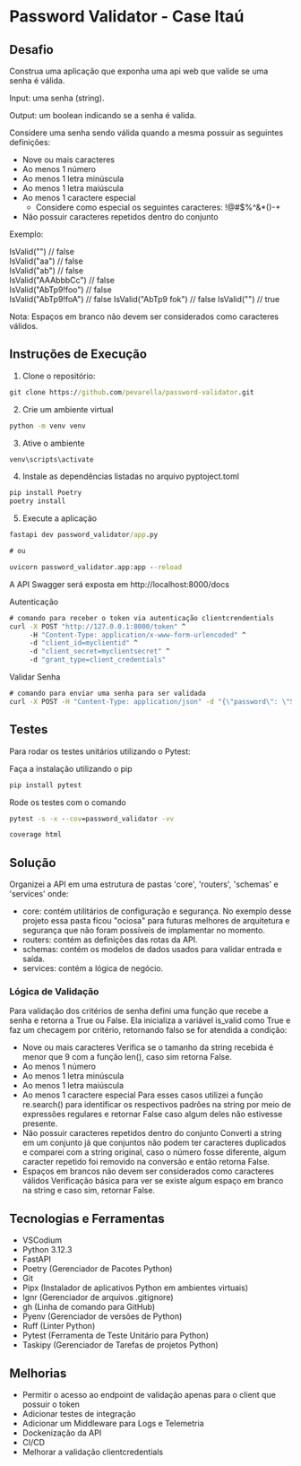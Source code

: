 # Password Validator - Case Itaú

## Desafio

Construa uma aplicação que exponha uma api web que valide se uma senha é válida.

Input: uma senha (string).

Output: um boolean indicando se a senha é valida.

Considere uma senha sendo válida quando a mesma possuir as seguintes definições: 

- Nove ou mais caracteres
- Ao menos 1 número
- Ao menos 1 letra minúscula
- Ao menos 1 letra maiúscula
- Ao menos 1 caractere especial
	- Considere como especial os seguintes caracteres: !@#$%^&*()-+
- Não possuir caracteres repetidos dentro do conjunto

Exemplo:

IsValid("") // false  
IsValid("aa") // false  
IsValid("ab") // false  
IsValid("AAAbbbCc") // false  
IsValid("AbTp9!foo") // false  
IsValid("AbTp9!foA") // false
IsValid("AbTp9 fok") // false
IsValid("") // true

Nota: Espaços em branco não devem ser considerados como caracteres válidos.

## Instruções de Execução

1. Clone o repositório:
```cmd
git clone https://github.com/pevarella/password-validator.git
```
2. Crie um ambiente virtual
```cmd
python -m venv venv
```
3. Ative o ambiente
```cmd
venv\scripts\activate
```
4. Instale as dependências listadas no arquivo pyptoject.toml
```cmd
pip install Poetry
poetry install
```
5. Execute a aplicação
```cmd
fastapi dev password_validator/app.py

# ou

uvicorn password_validator.app:app --reload

```

A API Swagger será exposta em http://localhost:8000/docs

Autenticação 

```cmd
# comando para receber o token via autenticação clientcrendentials
curl -X POST "http://127.0.0.1:8000/token" ^
     -H "Content-Type: application/x-www-form-urlencoded" ^
     -d "client_id=myclientid" ^
     -d "client_secret=myclientsecret" ^
     -d "grant_type=client_credentials"

```

Validar Senha

```cmd
# comando para enviar uma senha para ser validada
curl -X POST -H "Content-Type: application/json" -d "{\"password\": \"SenhaAqui\"}" http://localhost:8000/validador-senhas

```
## Testes

Para rodar os testes unitários utilizando o Pytest:

Faça a instalação utilizando o pip
```cmd
pip install pytest
```
Rode os testes com o comando
```cmd
pytest -s -x --cov=password_validator -vv
```
```cmd
coverage html
```
## Solução

Organizei a API em uma estrutura de pastas 'core', 'routers', 'schemas' e 'services' onde:
- core: contém utilitários de configuração e segurança. No exemplo desse projeto essa pasta ficou "ociosa" para futuras melhores de arquitetura e segurança que não foram possíveis de implamentar no momento.
- routers: contém as definições das rotas da API.
- schemas: contém os modelos de dados usados para validar entrada e saída.
- services: contém a lógica de negócio.

### Lógica de Validação 

Para validação dos critérios de senha defini uma função que recebe a senha e retorna a True ou False. Ela inicializa a variável is_valid como True e faz um checagem por critério, retornando falso se for atendida a condição:

- Nove ou mais caracteres
Verifica se o tamanho da string recebida é menor que 9 com a função len(), caso sim retorna False.
- Ao menos 1 número
- Ao menos 1 letra minúscula
- Ao menos 1 letra maiúscula
- Ao menos 1 caractere especial
Para esses casos utilizei a função re.search() para identificar os respectivos padrões na string por meio de expressões regulares e retornar False caso algum deles não estivesse presente.
- Não possuir caracteres repetidos dentro do conjunto
Converti a string em um conjunto já que conjuntos não podem ter caracteres duplicados e comparei com a string original, caso o número fosse diferente, algum caracter repetido foi removido na conversão e então retorna False.
- Espaços em brancos não devem ser considerados como caracteres válidos
Verificação básica para ver se existe algum espaço em branco na string e caso sim, retornar False.

## Tecnologias e Ferramentas

- VSCodium
- Python 3.12.3
- FastAPI
- Poetry (Gerenciador de Pacotes Python)
- Git
- Pipx (Instalador de aplicativos Python em ambientes virtuais)
- Ignr (Gerenciador de arquivos .gitignore)
- gh (Linha de comando para GitHub)
- Pyenv (Gerenciador de versões de Python)
- Ruff (Linter Python)
- Pytest (Ferramenta de Teste Unitário para Python)
- Taskipy (Gerenciador de Tarefas de projetos Python)

## Melhorias

- Permitir o acesso ao endpoint de validação apenas para o client que possuir o token
- Adicionar testes de integração
- Adicionar um Middleware para Logs e Telemetria
- Dockenização da API
- CI/CD
- Melhorar a validação clientcredentials